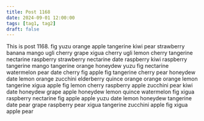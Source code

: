```yaml
---
title: Post 1168
date: 2024-09-01 12:00:00
tags: [tag1, tag2]
draft: false
---
```

This is post 1168.
fig
yuzu
orange
apple
tangerine
kiwi
pear
strawberry
banana
mango
ugli
cherry
grape
xigua
cherry
ugli
lemon
cherry
tangerine
nectarine
raspberry
strawberry
nectarine
date
raspberry
kiwi
raspberry
tangerine
mango
tangerine
orange
honeydew
yuzu
fig
nectarine
watermelon
pear
date
cherry
fig
apple
fig
tangerine
cherry
pear
honeydew
date
lemon
orange
zucchini
elderberry
quince
orange
orange
orange
lemon
tangerine
xigua
apple
fig
lemon
cherry
raspberry
apple
zucchini
pear
kiwi
date
honeydew
grape
apple
honeydew
lemon
quince
watermelon
fig
xigua
raspberry
nectarine
fig
apple
apple
yuzu
date
lemon
honeydew
tangerine
date
pear
grape
raspberry
pear
xigua
tangerine
zucchini
apple
fig
xigua
apple
pear
